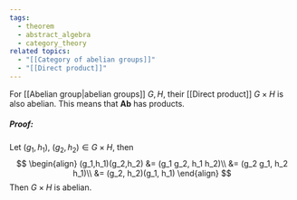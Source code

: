 ```yaml
---
tags:
  - theorem
  - abstract_algebra
  - category_theory
related topics:
  - "[[Category of abelian groups]]"
  - "[[Direct product]]"
---
```

For [[Abelian group|abelian groups]] $G,H$, their [[Direct product]] $G\times H$ is also abelian. This means that $\mathbf{Ab}$ has products.
##### Proof:
Let $(g_1,h_1),\ (g_2,h_2)\in G\times H$, then$$
\begin{align}
	(g_1,h_1)(g_2,h_2)
	&= (g_1 g_2, h_1 h_2)\\
	&= (g_2 g_1, h_2 h_1)\\
	&= (g_2, h_2)(g_1, h_1)
\end{align}
$$Then $G\times H$ is abelian.